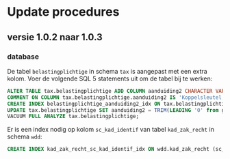 # Update procedures

## versie 1.0.2 naar 1.0.3

### database

De tabel `belastingplichtige` in schema `tax` is aangepast met een extra kolom. 
Voer de volgende SQL 5 statements uit om de tabel bij te werken:

```sql
ALTER TABLE tax.belastingplichtige ADD COLUMN aanduiding2 CHARACTER VARYING(24);
COMMENT ON COLUMN tax.belastingplichtige.aanduiding2 IS 'Koppelsleutel, door software gevuld';
CREATE INDEX belastingplichtige_aanduiding2_idx ON tax.belastingplichtige (aanduiding2);
UPDATE tax.belastingplichtige SET aanduiding2 = TRIM(LEADING '0' from gemeentecode)  || ' ' || TRIM(sectie) || ' ' || trim(LEADING '0' from perceelnummer) || ' ' || coalesce(trim(LEADING '0' from appartementsindex), '');
VACUUM FULL ANALYZE tax.belastingplichtige;
```

Er is een index nodig op kolom `sc_kad_identif` van tabel `kad_zak_recht` in schema `wdd`:

```sql
CREATE INDEX kad_zak_recht_sc_kad_identif_idx ON wdd.kad_zak_recht (sc_kad_identif);
```